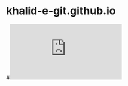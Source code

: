 # khalid-e-git.github.io

#<iframe src="http://www.sunnabox.com/salat/widget/153?color1=408302&color2=55585f" scrolling="no" frameborder="0" allowtransparency="true"></iframe>

